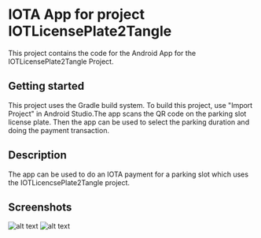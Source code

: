 # IOTA App for project IOTLicensePlate2Tangle

This project contains the code for the Android App for the IOTLicensePlate2Tangle Project.

## Getting started

This project uses the Gradle build system. To build this project, use "Import Project" in Android Studio.The app scans the QR code on the parking slot license plate. Then the app can be used to select the parking duration and doing the payment transaction.

## Description

The app can be used to do an IOTA payment for a parking slot which uses the IOTLicencsePlate2Tangle project.

## Screenshots
![alt text](https://user-images.githubusercontent.com/45045633/100271691-305e9880-2f5a-11eb-9b92-c49b7d8cd0aa.jpg)
![alt text](https://user-images.githubusercontent.com/45045633/100271695-318fc580-2f5a-11eb-98b2-eb4fc7525b48.jpg)
